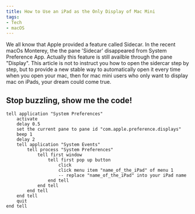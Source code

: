 ```yaml
---
title: How to Use an iPad as the Only Display of Mac Mini
tags: 
- Tech
- macOS
---
```


We all know that Apple provided a feature called Sidecar. In the recent macOs Monterey, the the pane 'Sidecar' disappeared from System Preference App. Actually this feature is still availble through the pane "Display". This article is not to instruct you how to open the sidercar step by step, but to provide a new stable way to automatically open it every time when you open your mac, then for mac mini users who only want to display mac on iPads, your dream could come true. 

## Stop buzzling, show me the code!

``` AppleScript
tell application "System Preferences"
	activate
	delay 0.5
	set the current pane to pane id "com.apple.preference.displays"
	beep 1
	delay 2
	tell application "System Events"
		tell process "System Preferences"
			tell first window
				tell first pop up button
					click
					click menu item "name_of_the_iPad" of menu 1
					-- replace "name_of_the_iPad" into your iPad name 
				end tell
			end tell
		end tell
	end tell
	quit
end tell
```